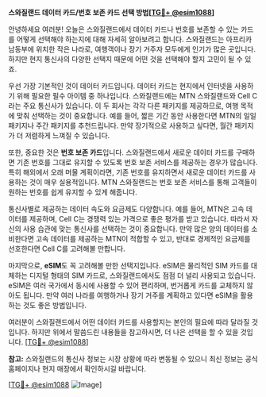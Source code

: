 **스와질랜드 데이터 카드/번호 보존 카드 선택 방법[[TG💪+ @esim1088](https://t.me/s/esim1088)]**

안녕하세요 여러분! 오늘은 스와질랜드에서 데이터 카드나 번호를 보존할 수 있는 카드를 어떻게 선택해야 하는지에 대해 자세히 알아보려고 합니다. 스와질랜드는 아프리카 남동부에 위치한 작은 나라로, 여행객이나 장기 거주자 모두에게 인기가 많은 곳입니다. 하지만 현지 통신사의 다양한 선택지 때문에 어떤 것을 선택해야 할지 고민이 될 수 있죠.

우선 가장 기본적인 것이 데이터 카드입니다. 데이터 카드는 현지에서 인터넷을 사용하기 위해 필요한 필수 아이템 중 하나입니다. 스와질랜드에는 MTN 스와질랜드와 Cell C라는 주요 통신사가 있습니다. 이 두 회사는 각각 다른 패키지를 제공하므로, 여행 목적에 맞춰 선택하는 것이 중요합니다. 예를 들어, 짧은 기간 동안 사용한다면 MTN의 일일 패키지나 주간 패키지를 추천드립니다. 만약 장기적으로 사용하고 싶다면, 월간 패키지가 더 저렴하게 느껴질 수 있습니다.

또한, 중요한 것은 **번호 보존 카드**입니다. 스와질랜드에서 새로운 데이터 카드를 구매하면 기존 번호를 그대로 유지할 수 있도록 번호 보존 서비스를 제공하는 경우가 많습니다. 특히 해외에서 오래 머물 계획이라면, 기존 번호를 유지하면서 새로운 데이터 카드를 사용하는 것이 매우 실용적입니다. MTN 스와질랜드는 번호 보존 서비스를 통해 고객들이 원하는 번호를 쉽게 유지할 수 있게 해줍니다.

통신사별로 제공하는 데이터 속도와 요금제도 다양합니다. 예를 들어, MTN은 고속 데이터를 제공하며, Cell C는 경쟁력 있는 가격으로 좋은 평가를 받고 있습니다. 따라서 자신의 사용 습관에 맞는 통신사를 선택하는 것이 중요합니다. 만약 많은 양의 데이터를 소비한다면 고속 데이터를 제공하는 MTN이 적합할 수 있고, 반대로 경제적인 요금제를 선호한다면 Cell C를 고려해볼 만합니다.

마지막으로, **eSIM**도 꼭 고려해볼 만한 선택지입니다. eSIM은 물리적인 SIM 카드를 대체하는 디지털 형태의 SIM 카드로, 스와질랜드에서도 점점 더 널리 사용되고 있습니다. eSIM은 여러 국가에서 동시에 사용할 수 있어 편리하며, 번거롭게 카드를 교체하지 않아도 됩니다. 만약 여러 나라를 여행하거나 장기 거주를 계획하고 있다면 eSIM을 활용하는 것도 좋은 방법입니다.

여러분이 스와질랜드에서 어떤 데이터 카드를 사용할지는 본인의 필요에 따라 달라질 것입니다. 하지만 위에서 말씀드린 내용들을 참고하시면, 더 나은 선택을 할 수 있을 것입니다. [[TG💪+ @esim1088](https://t.me/s/esim1088)]

**참고:** 스와질랜드의 통신사 정보는 시장 상황에 따라 변동될 수 있으니 최신 정보는 공식 홈페이지나 현지 매장에서 확인하시길 바랍니다. 

[[TG💪+ @esim1088](https://t.me/s/esim1088) ![Image](https://i.postimg.cc/Y0z9fWf4/image.png)]